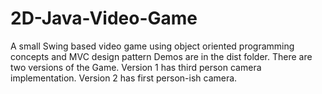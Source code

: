 2D-Java-Video-Game
==================

A small Swing based video game using object oriented programming concepts and MVC design pattern
Demos are in the dist folder. There are two versions of the Game. Version 1 has third person camera implementation. Version 2 has first person-ish camera.
